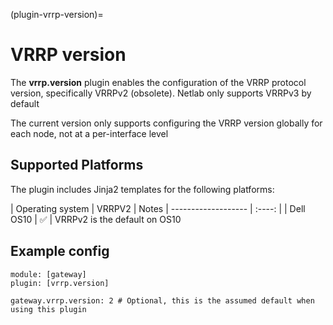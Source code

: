 (plugin-vrrp-version)=
# VRRP version

The **vrrp.version** plugin enables the configuration of the VRRP protocol version, specifically VRRPv2 (obsolete).
Netlab only supports VRRPv3 by default

The current version only supports configuring the VRRP version globally for each node, not at a per-interface level

## Supported Platforms

The plugin includes Jinja2 templates for the following platforms:

| Operating system    | VRRPV2 | Notes
| ------------------- | :----: | 
| Dell OS10           |   ✅   | VRRPv2 is the default on OS10

## Example config
```
module: [gateway]
plugin: [vrrp.version]  

gateway.vrrp.version: 2 # Optional, this is the assumed default when using this plugin
```